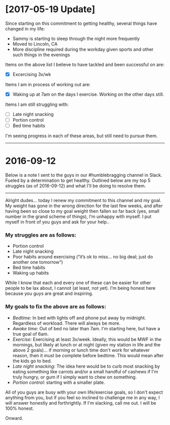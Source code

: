
# [2017-05-19 Update]
Since starting on this commitment to getting healthy, several things have changed in my life:
 - Sammy is starting to sleep through the night more frequently
 - Moved to Lincoln, CA
 - More discipline required during the workday given sports and other such things in the evenings

Items on the above list I believe to have tackled and been successful on are:
 - [x] Excercising 3x/wk

Items I am in process of working out are:
 - [x] Waking up at 7am on the days I exercise. Working on the other days still.

Items I am still struggling with:
 - [ ] Late night snacking
 - [ ] Portion control
 - [ ] Bed time habits

I'm seeing progress in each of these areas, but still need to pursue them.

---

# 2016-09-12

Below is a note I sent to the guys in our #humblebragging channel in Slack. Fueled by a determination to get healthy. Outlined below are my top 5 struggles (as of 2016-09-12) and what I'll be doing to resolve them.

---

Alright dudes... today I renew my commitment to this channel and my goal. My weight has gone in the wrong direction for the last few weeks, and after having been so close to my goal weight then fallen so far back (yes, small number in the grand scheme of things), I’m unhappy with myself. I put myself in front of you guys and ask for your help..

### My struggles are as follows:

 - Portion control
 - Late night snacking
 - Poor habits around exercising (“it’s ok to miss… no big deal; just do another one tomorrow”)
 - Bed time habits
 - Waking up habits

While I know that each and every one of these can be easier for other people to be lax about, I cannot (at least, not yet). I’m being honest here because you guys are great and inspiring.

### My goals to fix the above are as follows:

 - *Bedtime:* In bed with lights off and phone put away by midnight. Regardless of workload. There will always be more.
 - *Awake time:* Out of bed no later than 7am. I'm starting here, but have a true goal of 6am.
 - *Exercise:* Exercising at least 3x/week. Ideally, this would be MWF in the mornings, but likely at lunch or at night (given my station in life and the above 2 goals)... if morning or lunch time don't work for whatever reason, then it must be complete before bedtime. This would mean after the kids go to bed.
 - *Late night snacking:* The idea here would be to curb most snacking by eating something like carrots and/or a small handful of cashews if I'm truly hungry, or gum if I simply want to chew on something.
 - *Portion control:* starting with a smaller plate.

All of you guys are busy with your own life/exercise goals, so I don't expect anything from you, but if you feel so inclined to challenge me in any way, I will answer honestly and forthrightly. If I'm slacking, call me out. I will be 100% honest.

Onward.
